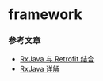 # framework
### 参考文章
* [RxJava 与 Retrofit 结合](http://gank.io/post/56e80c2c677659311bed9841)
* [RxJava 详解](http://www.jcodecraeer.com/a/anzhuokaifa/androidkaifa/2015/1012/3572.html)
    